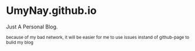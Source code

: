 # UmyNay.github.io
Just A Personal Blog.

<small>
  because of my bad network, it will be easier for me to use issues instand of github-page to bulid my blog
</small>
